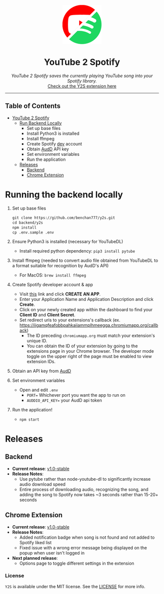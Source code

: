 <div align="center">
  <img src="./frontend/images/icon128.png" />
  <h1>YouTube 2 Spotify</h1>
  <i>YouTube 2 Spotify saves the currently playing YouTube song into your Spotify library.</i>

  <br/>
  <a href="https://github.com/benchan777/y2s/releases">Check out the Y2S extension here</a>
</div>

-----

## Table of Contents

-   [YouTube 2 Spotify](#spotify-playlist-generator)
    -   [Run Backend Locally](#running-the-backend-locally)
        -   Set up base files
        -   Install Python3 is installed
        -   Install ffmpeg
        -   Create Spotify [dev](https://developer.spotify.com/dashboard/) account
        -   Obtain [AudD](https://audd.io/) API key
        -   Set environment variables
        -   Run the application
    -   [Releases](#releases)
        -   [Backend](#backend)
        -   [Chrome Extension](#chrome-extension)

# Running the backend locally

1. Set up base files

    ```
    git clone https://github.com/benchan777/y2s.git
    cd backend/y2s
    npm install
    cp .env.sample .env
    ```

1. Ensure Python3 is installed (necessary for YouTubeDL)

    - Install required python dependency: `pip3 install pytube`

1. Install ffmpeg (needed to convert audio file obtained from YouTubeDL to a format suitable for recognition by AudD's API)

    - For MacOS: `brew install ffmpeg`

1. Create Spotify developer account & app

    - Visit [this](https://developer.spotify.com/dashboard) link and click **CREATE AN APP**.
    - Enter your Application Name and Application Description and click **Create**.
    - Click on your newly created app within the dashboard to find your **Client ID** and **Client Secret**.
    - Set redirect uris to your extensions's callback (ex. https://iigamqfeafobbpahkaiiammplhmeegga.chromiumapp.org/callback)
        - The ID preceding `chromiumapp.org` must match your extension's unique ID.
        - You can obtain the ID of your extension by going to the extensions page in your Chrome browser. The developer mode toggle on the upper right of the page must be enabled to view extension IDs.

1. Obtain an API key from [AudD](https://dashboard.audd.io/)

1. Set environment variables

    - Open and edit `.env`
        - `PORT=` Whichever port you want the app to run on
        - `AUDDIO_API_KEY=` your AudD api token

1. Run the application!
    - `npm start`

# Releases
## Backend

-   **Current release**: [v1.0-stable](https://github.com/benchan777/y2s/releases)
-   **Release Notes**:
    - Use pytube rather than node-youtube-dl to significantly increase audio download speed
    - Entire process of downloading audio, recognizing the song, and adding the song to Spotify now takes ~3 seconds rather than 15-20+ seconds

## Chrome Extension
-   **Current release**: [v1.0-stable](https://github.com/benchan777/y2s/releases)
-   **Release Notes**:
    - Added notification badge when song is not found and not added to Spotify liked list
    - Fixed issue with a wrong error message being displayed on the popup when user isn't logged in
-   **Next planned release**:
    - Options page to toggle different settings in the extension

### License

`Y2S` is available under the MIT license. See the [LICENSE](https://github.com/benchan777/y2s/blob/main/LICENSE) for more info.
